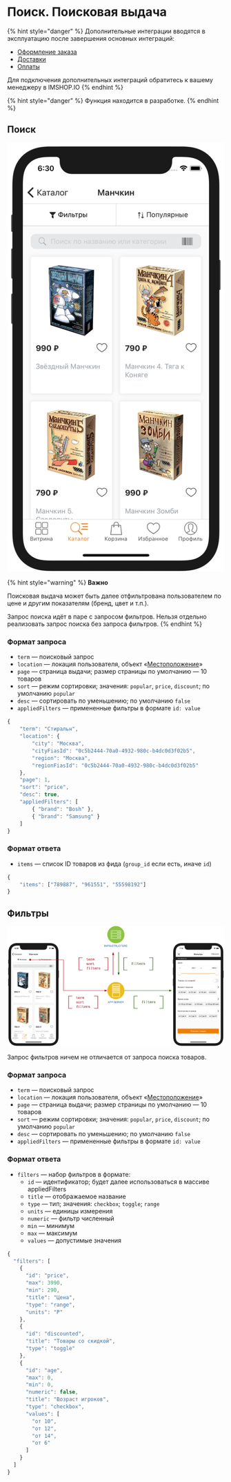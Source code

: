 # Поиск. Поисковая выдача

{% hint style="danger" %}
Дополнительные интеграции вводятся в эксплуатацию после завершения основных интеграций:

* [Оформление заказа](../oformlenie-zakaza.-dostavki-oplaty/order.md)
* [Доставки](../oformlenie-zakaza.-dostavki-oplaty/deliveries.md)
* [Оплаты](../oformlenie-zakaza.-dostavki-oplaty/payments.md)

Для подключения дополнительных интеграций обратитесь к вашему менеджеру в IMSHOP.IO
{% endhint %}

{% hint style="danger" %}
Функция находится в разработке.
{% endhint %}

## Поиск

![&#x420;&#x435;&#x437;&#x443;&#x43B;&#x44C;&#x442;&#x430;&#x442; &#x43F;&#x43E;&#x438;&#x441;&#x43A;&#x430; &#x43F;&#x43E; &#x441;&#x43B;&#x43E;&#x432;&#x443; &#xAB;&#x41C;&#x430;&#x43D;&#x447;&#x43A;&#x438;&#x43D;&#xBB;](../../.gitbook/assets/screenshot-2021-05-03-at-18.30.07.png)

{% hint style="warning" %}
**Важно**

Поисковая выдача может быть далее отфильтрована пользователем по цене и другим показателям \(бренд, цвет и т.п.\).

Запрос поиска идёт в паре с запросом фильтров. Нельзя отдельно реализовать запрос поиска без запроса фильтров.
{% endhint %}

### Формат запроса

* `term` — поисковый запрос
* `location` — локация пользователя, объект «[Местоположение](../obekt-mestopolozhenie.md)»
* `page` — страница выдачи; размер страницы по умолчанию — 10 товаров
* `sort` — режим сортировки; значения: `popular`, `price`, `discount`; по умолчанию `popular`
* `desc` — сортировать по уменьшению; по умолчанию `false`
* `appliedFilters` — примененные фильтры в формате `id: value`

```javascript
{
    "term": "Стиральн",
    "location": {
        "city": "Москва",
        "cityFiasId": "0c5b2444-70a0-4932-980c-b4dc0d3f02b5",
        "region": "Москва",
        "regionFiasId": "0c5b2444-70a0-4932-980c-b4dc0d3f02b5"
    },
    "page": 1,
    "sort": "price",
    "desc": true,
    "appliedFilters": [
        { "brand": "Bosh" },
        { "brand": "Samsung" }
    ]
}
```

### Формат ответа

* `items` — список ID товаров из фида \(`group_id` если есть, иначе `id`\)

```javascript
{
    "items": ["789887", "961551", "55598192"]
}
```

## Фильтры

![&#x41F;&#x43E;&#x43B;&#x443;&#x447;&#x435;&#x43D;&#x438;&#x435; &#x444;&#x438;&#x43B;&#x44C;&#x442;&#x440;&#x43E;&#x432;](../../.gitbook/assets/filters.png)

Запрос фильтров ничем не отличается от запроса поиска товаров. 

### Формат запроса

* `term` — поисковый запрос
* `location` — локация пользователя, объект «[Местоположение](../obekt-mestopolozhenie.md)»
* `page` — страница выдачи; размер страницы по умолчанию — 10 товаров
* `sort` — режим сортировки; значения: `popular`, `price`, `discount`; по умолчанию `popular`
* `desc` — сортировать по уменьшению; по умолчанию `false`
* `appliedFilters` — примененные фильтры в формате `id: value`

### Формат ответа

* `filters` — набор фильтров в формате:
  * `id` — идентификатор; будет далее использоваться в массиве appliedFilters
  * `title` — отображаемое название
  * `type` — тип; значения: `checkbox`; `toggle`; `range`
  * `units` — единицы измерения
  * `numeric` — фильтр численный
  * `min` — минимум
  * `max` — максимум
  * `values` — допустимые значения

```javascript
{
  "filters": [
    {
      "id": "price",
      "max": 3990,
      "min": 290,
      "title": "Цена",
      "type": "range",
      "units": "Р"
    },
    {
      "id": "discounted",
      "title": "Товары со скидкой",
      "type": "toggle"
    },
    {
      "id": "age",
      "max": 0,
      "min": 0,
      "numeric": false,
      "title": "Возраст игроков",
      "type": "checkbox",
      "values": [
        "от 10",
        "от 12",
        "от 14",
        "от 6"
      ]
    }
  ]
}
```

